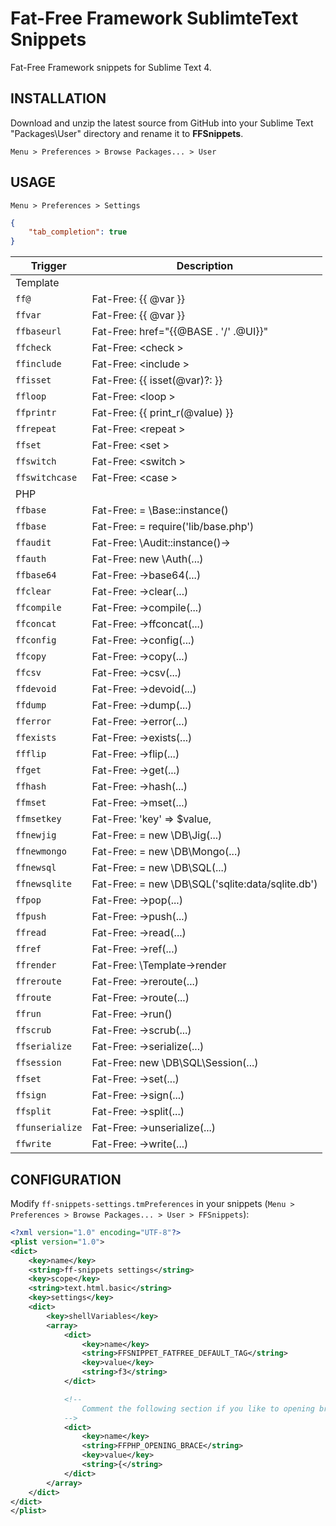 # Fat-Free Framework SublimteText Snippets

Fat-Free Framework snippets for Sublime Text 4.


## INSTALLATION

Download and unzip the latest source from GitHub into your Sublime Text "Packages\User" directory and rename it to **FFSnippets**.

`Menu > Preferences > Browse Packages... > User`


## USAGE

`Menu > Preferences > Settings`

```json
{
    "tab_completion": true
}
```

| Trigger | Description |
| ------- | ----------- |
| Template |
| `ff@` | Fat-Free: {{ @var }} |
| `ffvar` | Fat-Free: {{ @var }} |
| `ffbaseurl` | Fat-Free: href="{{@BASE . '/' .@UI}}" |
| `ffcheck` | Fat-Free: &lt;check &gt;|
| `ffinclude` | Fat-Free: &lt;include &gt; |
| `ffisset` | Fat-Free: {{ isset(@var)?: }} |
| `ffloop` | Fat-Free: &lt;loop &gt; |
| `ffprintr` | Fat-Free: {{ print_r(@value) }} |
| `ffrepeat` | Fat-Free: &lt;repeat &gt; |
| `ffset` | Fat-Free: &lt;set > |
| `ffswitch` | Fat-Free: &lt;switch &gt; |
| `ffswitchcase` | Fat-Free: &lt;case &gt; |
| PHP |
| `ffbase` | Fat-Free: = \Base::instance() |
| `ffbase` | Fat-Free: = require('lib/base.php') |
| `ffaudit` | Fat-Free: \Audit::instance()-> |
| `ffauth` | Fat-Free: new \Auth(...) |
| `ffbase64` | Fat-Free: ->base64(...) |
| `ffclear` | Fat-Free: ->clear(...) |
| `ffcompile` | Fat-Free: ->compile(...) |
| `ffconcat` | Fat-Free: ->ffconcat(...) |
| `ffconfig` | Fat-Free: ->config(...) |
| `ffcopy` | Fat-Free: ->copy(...) |
| `ffcsv` | Fat-Free: ->csv(...) |
| `ffdevoid` | Fat-Free: ->devoid(...) |
| `ffdump` | Fat-Free: ->dump(...) |
| `fferror` | Fat-Free: ->error(...) |
| `ffexists` | Fat-Free: ->exists(...) |
| `ffflip` | Fat-Free: ->flip(...) |
| `ffget` | Fat-Free: ->get(...) |
| `ffhash` | Fat-Free: ->hash(...) |
| `ffmset` | Fat-Free: ->mset(...) |
| `ffmsetkey` | Fat-Free: 'key' => $value, |
| `ffnewjig` | Fat-Free: = new \DB\Jig(...) |
| `ffnewmongo` | Fat-Free: = new \DB\Mongo(...) |
| `ffnewsql` | Fat-Free: = new \DB\SQL(...) |
| `ffnewsqlite` | Fat-Free: = new \DB\SQL('sqlite:data/sqlite.db') |
| `ffpop` | Fat-Free: ->pop(...) |
| `ffpush` | Fat-Free: ->push(...) |
| `ffread` | Fat-Free: ->read(...) |
| `ffref` | Fat-Free: ->ref(...) |
| `ffrender` | Fat-Free: \Template->render |
| `ffreroute` | Fat-Free: ->reroute(...) |
| `ffroute` | Fat-Free: ->route(...) |
| `ffrun` | Fat-Free: ->run() |
| `ffscrub` | Fat-Free: ->scrub(...) |
| `ffserialize` | Fat-Free: ->serialize(...) |
| `ffsession` | Fat-Free: new \DB\SQL\Session(...) |
| `ffset` | Fat-Free: ->set(...) |
| `ffsign` | Fat-Free: ->sign(...) |
| `ffsplit` | Fat-Free: ->split(...) |
| `ffunserialize` | Fat-Free: ->unserialize(...) |
| `ffwrite` | Fat-Free: ->write(...) |

## CONFIGURATION

Modify `ff-snippets-settings.tmPreferences` in your snippets (`Menu > Preferences > Browse Packages... > User > FFSnippets`):

```xml
<?xml version="1.0" encoding="UTF-8"?>
<plist version="1.0">
<dict>
    <key>name</key>
    <string>ff-snippets settings</string>
    <key>scope</key>
    <string>text.html.basic</string>
    <key>settings</key>
    <dict>
        <key>shellVariables</key>
        <array>
            <dict>
                <key>name</key>
                <string>FFSNIPPET_FATFREE_DEFAULT_TAG</string>
                <key>value</key>
                <string>f3</string>
            </dict>

            <!--
                Comment the following section if you like to opening brace be formatted on a new line:
            -->
            <dict>
                <key>name</key>
                <string>FFPHP_OPENING_BRACE</string>
                <key>value</key>
                <string>{</string>
            </dict>
        </array>
    </dict>
</dict>
</plist>

```
